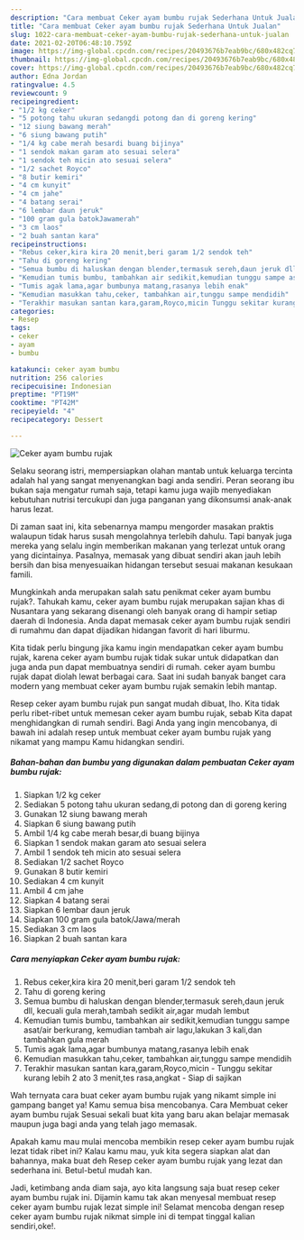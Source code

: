 ```yaml
---
description: "Cara membuat Ceker ayam bumbu rujak Sederhana Untuk Jualan"
title: "Cara membuat Ceker ayam bumbu rujak Sederhana Untuk Jualan"
slug: 1022-cara-membuat-ceker-ayam-bumbu-rujak-sederhana-untuk-jualan
date: 2021-02-20T06:48:10.759Z
image: https://img-global.cpcdn.com/recipes/20493676b7eab9bc/680x482cq70/ceker-ayam-bumbu-rujak-foto-resep-utama.jpg
thumbnail: https://img-global.cpcdn.com/recipes/20493676b7eab9bc/680x482cq70/ceker-ayam-bumbu-rujak-foto-resep-utama.jpg
cover: https://img-global.cpcdn.com/recipes/20493676b7eab9bc/680x482cq70/ceker-ayam-bumbu-rujak-foto-resep-utama.jpg
author: Edna Jordan
ratingvalue: 4.5
reviewcount: 9
recipeingredient:
- "1/2 kg ceker"
- "5 potong tahu ukuran sedangdi potong dan di goreng kering"
- "12 siung bawang merah"
- "6 siung bawang putih"
- "1/4 kg cabe merah besardi buang bijinya"
- "1 sendok makan garam ato sesuai selera"
- "1 sendok teh micin ato sesuai selera"
- "1/2 sachet Royco"
- "8 butir kemiri"
- "4 cm kunyit"
- "4 cm jahe"
- "4 batang serai"
- "6 lembar daun jeruk"
- "100 gram gula batokJawamerah"
- "3 cm laos"
- "2 buah santan kara"
recipeinstructions:
- "Rebus ceker,kira kira 20 menit,beri garam 1/2 sendok teh"
- "Tahu di goreng kering"
- "Semua bumbu di haluskan dengan blender,termasuk sereh,daun jeruk dll, kecuali gula merah,tambah sedikit air,agar mudah lembut"
- "Kemudian tumis bumbu, tambahkan air sedikit,kemudian tunggu sampe asat/air berkurang, kemudian tambah air lagu,lakukan 3 kali,dan tambahkan gula merah"
- "Tumis agak lama,agar bumbunya matang,rasanya lebih enak"
- "Kemudian masukkan tahu,ceker, tambahkan air,tunggu sampe mendidih"
- "Terakhir masukan santan kara,garam,Royco,micin Tunggu sekitar kurang lebih 2 ato 3 menit,tes rasa,angkat Siap di sajikan"
categories:
- Resep
tags:
- ceker
- ayam
- bumbu

katakunci: ceker ayam bumbu 
nutrition: 256 calories
recipecuisine: Indonesian
preptime: "PT19M"
cooktime: "PT42M"
recipeyield: "4"
recipecategory: Dessert

---
```



![Ceker ayam bumbu rujak](https://img-global.cpcdn.com/recipes/20493676b7eab9bc/680x482cq70/ceker-ayam-bumbu-rujak-foto-resep-utama.jpg)

Selaku seorang istri, mempersiapkan olahan mantab untuk keluarga tercinta adalah hal yang sangat menyenangkan bagi anda sendiri. Peran seorang ibu bukan saja mengatur rumah saja, tetapi kamu juga wajib menyediakan kebutuhan nutrisi tercukupi dan juga panganan yang dikonsumsi anak-anak harus lezat.

Di zaman  saat ini, kita sebenarnya mampu mengorder masakan praktis walaupun tidak harus susah mengolahnya terlebih dahulu. Tapi banyak juga mereka yang selalu ingin memberikan makanan yang terlezat untuk orang yang dicintainya. Pasalnya, memasak yang dibuat sendiri akan jauh lebih bersih dan bisa menyesuaikan hidangan tersebut sesuai makanan kesukaan famili. 



Mungkinkah anda merupakan salah satu penikmat ceker ayam bumbu rujak?. Tahukah kamu, ceker ayam bumbu rujak merupakan sajian khas di Nusantara yang sekarang disenangi oleh banyak orang di hampir setiap daerah di Indonesia. Anda dapat memasak ceker ayam bumbu rujak sendiri di rumahmu dan dapat dijadikan hidangan favorit di hari liburmu.

Kita tidak perlu bingung jika kamu ingin mendapatkan ceker ayam bumbu rujak, karena ceker ayam bumbu rujak tidak sukar untuk didapatkan dan juga anda pun dapat membuatnya sendiri di rumah. ceker ayam bumbu rujak dapat diolah lewat berbagai cara. Saat ini sudah banyak banget cara modern yang membuat ceker ayam bumbu rujak semakin lebih mantap.

Resep ceker ayam bumbu rujak pun sangat mudah dibuat, lho. Kita tidak perlu ribet-ribet untuk memesan ceker ayam bumbu rujak, sebab Kita dapat menghidangkan di rumah sendiri. Bagi Anda yang ingin mencobanya, di bawah ini adalah resep untuk membuat ceker ayam bumbu rujak yang nikamat yang mampu Kamu hidangkan sendiri.

<!--inarticleads1-->

##### Bahan-bahan dan bumbu yang digunakan dalam pembuatan Ceker ayam bumbu rujak:

1. Siapkan 1/2 kg ceker
1. Sediakan 5 potong tahu ukuran sedang,di potong dan di goreng kering
1. Gunakan 12 siung bawang merah
1. Siapkan 6 siung bawang putih
1. Ambil 1/4 kg cabe merah besar,di buang bijinya
1. Siapkan 1 sendok makan garam ato sesuai selera
1. Ambil 1 sendok teh micin ato sesuai selera
1. Sediakan 1/2 sachet Royco
1. Gunakan 8 butir kemiri
1. Sediakan 4 cm kunyit
1. Ambil 4 cm jahe
1. Siapkan 4 batang serai
1. Siapkan 6 lembar daun jeruk
1. Siapkan 100 gram gula batok/Jawa/merah
1. Sediakan 3 cm laos
1. Siapkan 2 buah santan kara




<!--inarticleads2-->

##### Cara menyiapkan Ceker ayam bumbu rujak:

1. Rebus ceker,kira kira 20 menit,beri garam 1/2 sendok teh
1. Tahu di goreng kering
1. Semua bumbu di haluskan dengan blender,termasuk sereh,daun jeruk dll, kecuali gula merah,tambah sedikit air,agar mudah lembut
1. Kemudian tumis bumbu, tambahkan air sedikit,kemudian tunggu sampe asat/air berkurang, kemudian tambah air lagu,lakukan 3 kali,dan tambahkan gula merah
1. Tumis agak lama,agar bumbunya matang,rasanya lebih enak
1. Kemudian masukkan tahu,ceker, tambahkan air,tunggu sampe mendidih
1. Terakhir masukan santan kara,garam,Royco,micin - Tunggu sekitar kurang lebih 2 ato 3 menit,tes rasa,angkat - Siap di sajikan




Wah ternyata cara buat ceker ayam bumbu rujak yang nikamt simple ini gampang banget ya! Kamu semua bisa mencobanya. Cara Membuat ceker ayam bumbu rujak Sesuai sekali buat kita yang baru akan belajar memasak maupun juga bagi anda yang telah jago memasak.

Apakah kamu mau mulai mencoba membikin resep ceker ayam bumbu rujak lezat tidak ribet ini? Kalau kamu mau, yuk kita segera siapkan alat dan bahannya, maka buat deh Resep ceker ayam bumbu rujak yang lezat dan sederhana ini. Betul-betul mudah kan. 

Jadi, ketimbang anda diam saja, ayo kita langsung saja buat resep ceker ayam bumbu rujak ini. Dijamin kamu tak akan menyesal membuat resep ceker ayam bumbu rujak lezat simple ini! Selamat mencoba dengan resep ceker ayam bumbu rujak nikmat simple ini di tempat tinggal kalian sendiri,oke!.

